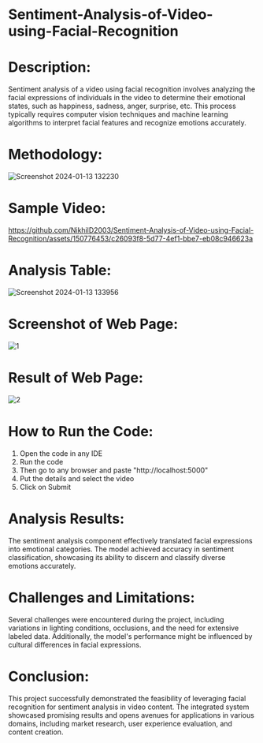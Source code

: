 # Sentiment-Analysis-of-Video-using-Facial-Recognition
# Description:
Sentiment analysis of a video using facial recognition involves analyzing the facial expressions of individuals in the video to determine their emotional states, such as happiness, sadness, anger, surprise, etc. This process typically requires computer vision techniques and machine learning algorithms to interpret facial features and recognize emotions accurately.
# Methodology:
![Screenshot 2024-01-13 132230](https://github.com/NikhilD2003/Sentiment-Analysis-of-Video-using-Facial-Recognition/assets/150776453/be542546-6901-4457-b35c-4efef2842054)
# Sample Video:
https://github.com/NikhilD2003/Sentiment-Analysis-of-Video-using-Facial-Recognition/assets/150776453/c26093f8-5d77-4ef1-bbe7-eb08c946623a
# Analysis Table:
![Screenshot 2024-01-13 133956](https://github.com/NikhilD2003/Sentiment-Analysis-of-Video-using-Facial-Recognition/assets/150776453/6c5bc005-8719-4d1f-a020-0126ece28ff1)
# Screenshot of Web Page:
![1](https://github.com/NikhilD2003/Sentiment-Analysis-of-Video-using-Facial-Recognition/assets/150776453/49b58bb9-31ce-4067-a2aa-5a073a8ece09)
# Result of Web Page:
![2](https://github.com/NikhilD2003/Sentiment-Analysis-of-Video-using-Facial-Recognition/assets/150776453/43fb9a88-ea0b-4531-8ee5-45d913097828)
# How to Run the Code:
1. Open the code in any IDE
2. Run the code
3. Then go to any browser and paste "http://localhost:5000"
4. Put the details and select the video
5. Click on Submit
# Analysis Results:
The sentiment analysis component effectively translated facial expressions into emotional categories. The model achieved accuracy in sentiment classification, showcasing its ability to discern and classify diverse emotions accurately.
# Challenges and Limitations:
Several challenges were encountered during the project, including variations in lighting conditions, occlusions, and the need for extensive labeled data. Additionally, the model's performance might be influenced by cultural differences in facial expressions.
# Conclusion:
This project successfully demonstrated the feasibility of leveraging facial recognition for sentiment analysis in video content. The integrated system showcased promising results and opens avenues for applications in various domains, including market research, user experience evaluation, and content creation.
